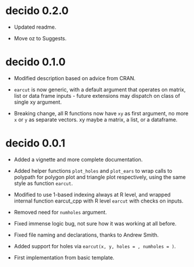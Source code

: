 # decido 0.2.0

* Updated readme. 

* Move oz to Suggests. 

# decido 0.1.0

* Modified description based on advice from CRAN. 

* `earcut` is now generic, with a default argument that operates on matrix, 
 list or data frame inputs - future extensions may dispatch on class of  single xy 
 argument.
 
* Breaking change, all R functions now have `xy` as first argument, no more
 `x` or `y` as separate vectors. xy maybe a matrix, a list, or a dataframe. 

# decido 0.0.1

* Added a vignette and more complete documentation. 

* Added helper functions `plot_holes` and `plot_ears` to wrap calls to polypath for polygon plot and
 triangle plot respectively, using the same style as function `earcut`. 
 
* Modified to use 1-based indexing always at R level, and wrapped internal function earcut_cpp with
 R level `earcut` with checks on inputs. 
 
* Removed need for `numholes` argument. 

* Fixed immense logic bug, not sure how it was working at all before. 

* Fixed file naming and declarations, thanks to Andrew Smith. 

* Added support for holes via `earcut(x, y, holes = , numholes = )`.

* First implementation from basic template. 
